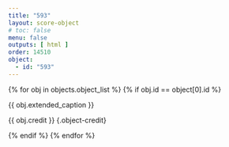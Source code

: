 ```yaml
---
title: "593"
layout: score-object
# toc: false
menu: false
outputs: [ html ]
order: 14510
object:
  - id: "593"
---
```


{% for obj in objects.object_list %}
{% if obj.id == object[0].id %}

{{ obj.extended_caption }}

{{ obj.credit }} {.object-credit}

{% endif %}
{% endfor %}
